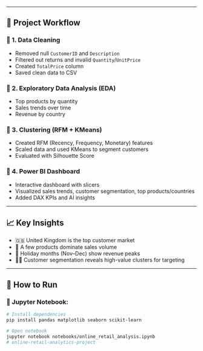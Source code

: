 
---

## 🚀 Project Workflow

### 🔹 1. Data Cleaning
- Removed null `CustomerID` and `Description`
- Filtered out returns and invalid `Quantity`/`UnitPrice`
- Created `TotalPrice` column
- Saved clean data to CSV

### 🔹 2. Exploratory Data Analysis (EDA)
- Top products by quantity
- Sales trends over time
- Revenue by country

### 🔹 3. Clustering (RFM + KMeans)
- Created RFM (Recency, Frequency, Monetary) features
- Scaled data and used KMeans to segment customers
- Evaluated with Silhouette Score

### 🔹 4. Power BI Dashboard
- Interactive dashboard with slicers
- Visualized sales trends, customer segmentation, top products/countries
- Added DAX KPIs and AI insights

---

## 📈 Key Insights

- 🇬🇧 United Kingdom is the top customer market
- 🎁 A few products dominate sales volume
- 📆 Holiday months (Nov–Dec) show revenue peaks
- 🧑‍💼 Customer segmentation reveals high-value clusters for targeting

---

## 🧪 How to Run

### 📌 Jupyter Notebook:
```bash
# Install dependencies
pip install pandas matplotlib seaborn scikit-learn

# Open notebook
jupyter notebook notebooks/online_retail_analysis.ipynb
# online-retail-analytics-project

